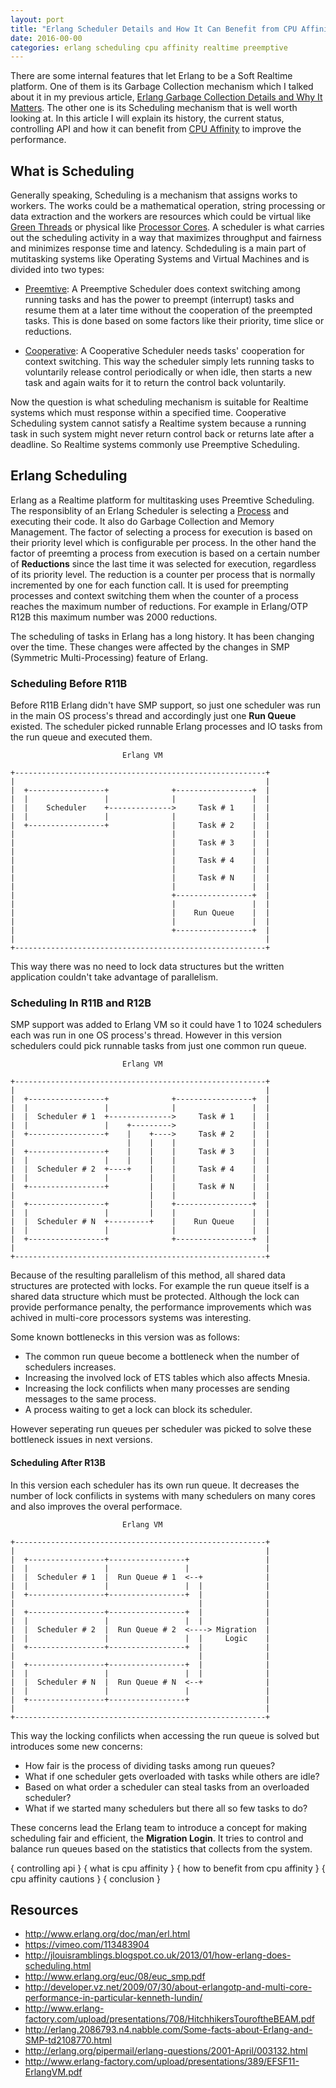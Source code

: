 ```yaml
---
layout: port
title: "Erlang Scheduler Details and How It Can Benefit from CPU Affinity"
date: 2016-00-00
categories: erlang scheduling cpu affinity realtime preemptive
---
```


There are some internal features that let Erlang to be a Soft Realtime platform. One of them is its Garbage Collection mechanism which I talked about it in my previous article, [Erlang Garbage Collection Details and Why It Matters](--link--). The other one is its Scheduling mechanism that is well worth looking at. In this article I will explain its history, the current status, controlling API and how it can benefit from [CPU Affinity](--link--) to improve the performance.

## What is Scheduling

Generally speaking, Scheduling is a mechanism that assigns works to workers. The works could be a mathematical operation, string processing or data extraction and the workers are resources which could be virtual like [Green Threads](--like--) or physical like [Processor Cores](--link--). A scheduler is what carries out the scheduling activity in a way that maximizes throughput and fairness and minimizes response time and latency. Schdeduling is a main part of mutitasking systems like Operating Systems and Virtual Machines and is divided into two types:

* [Preemtive](--link--): A Preemptive Scheduler does context switching among running tasks and has the power to preempt (interrupt) tasks and resume them at a later time without the cooperation of the preempted tasks. This is done based on some factors like their priority, time slice or reductions.

* [Cooperative](--link--):  A Cooperative Scheduler needs tasks' cooperation for context switching. This way the scheduler simply lets running tasks to voluntarily release control periodically or when idle, then starts a new task and again waits for it to return the control back voluntarily.

Now the question is what scheduling mechanism is suitable for Realtime systems which must response within a specified time. Cooperative Scheduling system cannot satisfy a Realtime system because a running task in such system might never return control back or returns late after a deadline. So Realtime systems commonly use Preemptive Scheduling.

## Erlang Scheduling

Erlang as a Realtime platform for multitasking uses Preemtive Scheduling. The responsiblity of an Erlang Scheduler is selecting a [Process](--link--) and executing their code. It also do Garbage Collection and Memory Management. The factor of selecting a process for execution is based on their priority level which is configurable per process. In the other hand the factor of preemting a process from execution is based on a certain number of **Reductions** since the last time it was selected for execution, regardless of its priority level. The reduction is a counter per process that is normally incremented by one for each function call. It is used for preempting processes and context switching them when the counter of a process reaches the maximum number of reductions. For example in Erlang/OTP R12B this maximum number was 2000 reductions.

The scheduling of tasks in Erlang has a long history. It has been changing over the time. These changes were affected by the changes in SMP (Symmetric Multi-Processing) feature of Erlang.

### Scheduling Before R11B

Before R11B Erlang didn't have SMP support, so just one scheduler was run in the main OS process's thread and accordingly just one **Run Queue** existed. The scheduler picked runnable Erlang processes and IO tasks from the run queue and executed them.

```
                         Erlang VM

+--------------------------------------------------------+
|                                                        |
|  +-----------------+              +-----------------+  |
|  |                 |              |                 |  |
|  |    Scheduler    +-------------->     Task # 1    |  |
|  |                 |              |                 |  |
|  +-----------------+              |     Task # 2    |  |
|                                   |                 |  |
|                                   |     Task # 3    |  |
|                                   |                 |  |
|                                   |     Task # 4    |  |
|                                   |                 |  |
|                                   |     Task # N    |  |
|                                   |                 |  |
|                                   +-----------------+  |
|                                   |                 |  |
|                                   |    Run Queue    |  |
|                                   |                 |  |
|                                   +-----------------+  |
|                                                        |
+--------------------------------------------------------+
```

This way there was no need to lock data structures but the written application couldn't take advantage of parallelism.

### Scheduling In R11B and R12B

SMP support was added to Erlang VM so it could have 1 to 1024 schedulers each was run in one OS process's thread. However in this version schedulers could pick runnable tasks from just one common run queue.

```
                         Erlang VM

+--------------------------------------------------------+
|                                                        |
|  +-----------------+              +-----------------+  |
|  |                 |              |                 |  |
|  |  Scheduler # 1  +-------------->     Task # 1    |  |
|  |                 |    +--------->                 |  |
|  +-----------------+    |    +---->     Task # 2    |  |
|                         |    |    |                 |  |
|  +-----------------+    |    |    |     Task # 3    |  |
|  |                 |    |    |    |                 |  |
|  |  Scheduler # 2  +----+    |    |     Task # 4    |  |
|  |                 |         |    |                 |  |
|  +-----------------+         |    |     Task # N    |  |
|                              |    |                 |  |
|  +-----------------+         |    +-----------------+  |
|  |                 |         |    |                 |  |
|  |  Scheduler # N  +---------+    |    Run Queue    |  |
|  |                 |              |                 |  |
|  +-----------------+              +-----------------+  |
|                                                        |
+--------------------------------------------------------+
```

Because of the resulting parallelism of this method, all shared data structures are protected with locks. For example the run queue itself is a shared data structure which must be protected. Although the lock can provide performance penalty, the performance improvements which was achived in multi-core processors systems was interesting.

Some known bottlenecks in this version was as follows:
* The common run queue become a bottleneck when the number of schedulers increases.
* Increasing the involved lock of ETS tables which also affects Mnesia.
* Increasing the lock confilicts when many processes are sending messages to the same process.
* A process waiting to get a lock can block its scheduler.

However seperating run queues per scheduler was picked to solve these bottleneck issues in next versions.

#### Scheduling After R13B

In this version each scheduler has its own run queue. It decreases the number of lock confilicts in systems with many schedulers on many cores and also improves the overal performace.

```
                         Erlang VM

+--------------------------------------------------------+
|                                                        |
|  +-----------------+-----------------+                 |
|  |                 |                 |                 |
|  |  Scheduler # 1  |  Run Queue # 1  <--+              |
|  |                 |                 |  |              |
|  +-----------------+-----------------+  |              |
|                                         |              |
|  +-----------------+-----------------+  |              |
|  |                 |                 |  |              |
|  |  Scheduler # 2  |  Run Queue # 2  <----> Migration  |
|  |                 |                 |  |     Logic    |
|  +-----------------+-----------------+  |              |
|                                         |              |
|  +-----------------+-----------------+  |              |
|  |                 |                 |  |              |
|  |  Scheduler # N  |  Run Queue # N  <--+              |
|  |                 |                 |                 |
|  +-----------------+-----------------+                 |
|                                                        |
+--------------------------------------------------------+

```

This way the locking confilicts when accessing the run queue is solved but introduces some new concerns:

* How fair is the process of dividing tasks among run queues?
* What if one scheduler gets overloaded with tasks while others are idle? 
* Based on what order a scheduler can steal tasks from an overloaded scheduler?
* What if we started many schedulers but there all so few tasks to do?

These concerns lead the Erlang team to introduce a concept for making scheduling fair and efficient, the **Migration Login**. It tries to control and balance run queues based on the statistics that collects from the system.

{ controlling api }
{ what is cpu affinity }
{ how to benefit from cpu affinity }
{ cpu affinity cautions }
{ conclusion }

## Resources

* http://www.erlang.org/doc/man/erl.html
* https://vimeo.com/113483904
* http://jlouisramblings.blogspot.co.uk/2013/01/how-erlang-does-scheduling.html
* http://www.erlang.org/euc/08/euc_smp.pdf
* http://developer.vz.net/2009/07/30/about-erlangotp-and-multi-core-performance-in-particular-kenneth-lundin/
* http://www.erlang-factory.com/upload/presentations/708/HitchhikersTouroftheBEAM.pdf
* http://erlang.2086793.n4.nabble.com/Some-facts-about-Erlang-and-SMP-td2108770.html
* http://erlang.org/pipermail/erlang-questions/2001-April/003132.html
* http://www.erlang-factory.com/upload/presentations/389/EFSF11-ErlangVM.pdf
